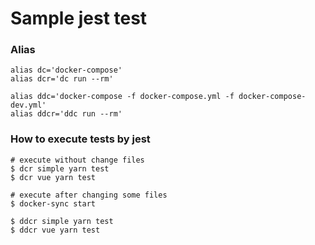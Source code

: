 # Sample jest test

### Alias

```
alias dc='docker-compose'
alias dcr='dc run --rm'

alias ddc='docker-compose -f docker-compose.yml -f docker-compose-dev.yml'
alias ddcr='ddc run --rm'
```

### How to execute tests by jest

```
# execute without change files
$ dcr simple yarn test
$ dcr vue yarn test

# execute after changing some files
$ docker-sync start

$ ddcr simple yarn test
$ ddcr vue yarn test
```

